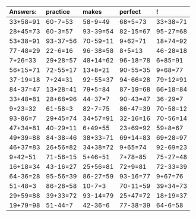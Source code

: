 | Answers: | practice | makes | perfect | ! |
| :--- | :--- | :--- | :--- | :--- |
| 33+58=91 | 60-7=53 | 58-9=49 | 68+5=73 | 33+38=71 | 
| 28+45=73 | 60-3=57 | 93-39=54 | 82-15=67 | 95-27=68 | 
| 53+38=91 | 93-37=56 | 70-59=11 | 9+62=71 | 18+74=92 | 
| 77-48=29 | 22-6=16 | 96-38=58 | 8+5=13 | 46-28=18 | 
| 7+26=33 | 29+28=57 | 48+14=62 | 96-18=78 | 6+85=91 | 
| 56+15=71 | 72-55=17 | 13+8=21 | 90-55=35 | 9+68=77 | 
| 37-19=18 | 7+24=31 | 92-55=37 | 94-66=28 | 79+12=91 | 
| 84-37=47 | 13+28=41 | 79+5=84 | 87-19=68 | 66+18=84 | 
| 33+48=81 | 28+68=96 | 44-37=7 | 90-43=47 | 36-29=7 | 
| 9+23=32 | 61-58=3 | 82-7=75 | 86-47=39 | 70-58=12 | 
| 93-86=7 | 29+45=74 | 34+57=91 | 32-16=16 | 70-56=14 | 
| 47+34=81 | 40-29=11 | 6+49=55 | 23+69=92 | 59+8=67 | 
| 49+39=88 | 84-38=46 | 38+33=71 | 69+14=83 | 69+28=97 | 
| 46+37=83 | 26+56=82 | 34+38=72 | 9+65=74 | 92-69=23 | 
| 9+42=51 | 71-56=15 | 5+46=51 | 7+78=85 | 75-27=48 | 
| 16+18=34 | 43-16=27 | 25+56=81 | 72+9=81 | 72-33=39 | 
| 64-36=28 | 95-56=39 | 86-27=59 | 93-16=77 | 9+67=76 | 
| 51-48=3 | 86-28=58 | 10-7=3 | 70-11=59 | 39+34=73 | 
| 29+59=88 | 39+33=72 | 93-14=79 | 25+47=72 | 18+19=37 | 
| 19+79=98 | 51-44=7 | 42-36=6 | 77-38=39 | 64-6=58 | 
